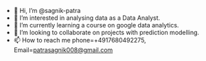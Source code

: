 - 👋 Hi, I’m @sagnik-patra
- 👀 I’m interested in analysing data as a Data Analyst.
- 🌱 I’m currently learning a course on google data analytics.
- 💞️ I’m looking to collaborate on projects with prediction modelling.
- 📫 How to reach me phone=+4917680492275, Email=patrasagnik008@gmail.com

<!---
sagnik-patra/sagnik-patra is a ✨ special ✨ repository because its `README.md` (this file) appears on your GitHub profile.
You can click the Preview link to take a look at your changes.
--->

